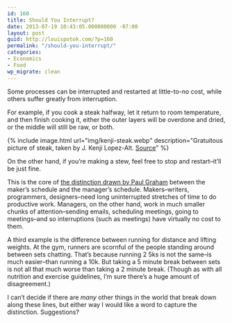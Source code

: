 ```yaml
---
id: 160
title: Should You Interrupt?
date: 2013-07-19 10:43:05.000000000 -07:00
layout: post
guid: http://louispotok.com/?p=160
permalink: "/should-you-interrupt/"
categories:
- Economics
- Food
wp_migrate: clean
---
```

Some processes can be interrupted and restarted at little-to-no cost, while others suffer greatly from interruption.

For example, if you cook a steak halfway, let it return to room temperature, and then finish cooking it, either the outer layers will be overdone and dried, or the middle will still be raw, or both.

{% include image.html url="img/kenji-steak.webp" description="Gratuitous picture of steak, taken by J. Kenji Lopez-Alt. [Source](https://www.seriouseats.com/old-wives-tales-about-cooking-steak)" %}

On the other hand, if you&#8217;re making a stew, feel free to stop and restart&#8211;it&#8217;ll be just fine.

This is the core of <a href="http://www.paulgraham.com/makersschedule.html" target="_blank">the distinction drawn by Paul Graham</a> between the maker&#8217;s schedule and the manager&#8217;s schedule. Makers&#8211;writers, programmers, designers&#8211;need long uninterrupted stretches of time to do productive work. Managers, on the other hand, work in much smaller chunks of attention&#8211;sending emails, scheduling meetings, going to meetings&#8211;and so interruptions (such as meetings) have virtually no cost to them.

A third example is the difference between running for distance and lifting weights. At the gym, runners are scornful of the people standing around between sets chatting. That&#8217;s because running 2 5ks is not the same&#8211;is much easier&#8211;than running a 10k. But taking a 5 minute break between sets is not all that much worse than taking a 2 minute break. (Though as with all nutrition and exercise guidelines, I&#8217;m sure there&#8217;s a huge amount of disagreement.)

I can&#8217;t decide if there are _many_ other things in the world that break down along these lines, but either way I would like a word to capture the distinction. Suggestions?
